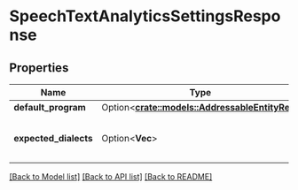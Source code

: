 # SpeechTextAnalyticsSettingsResponse

## Properties

Name | Type | Description | Notes
------------ | ------------- | ------------- | -------------
**default_program** | Option<[**crate::models::AddressableEntityRef**](AddressableEntityRef.md)> |  | [optional]
**expected_dialects** | Option<**Vec<String>**> | Setting to choose expected dialects | [optional]

[[Back to Model list]](../README.md#documentation-for-models) [[Back to API list]](../README.md#documentation-for-api-endpoints) [[Back to README]](../README.md)


